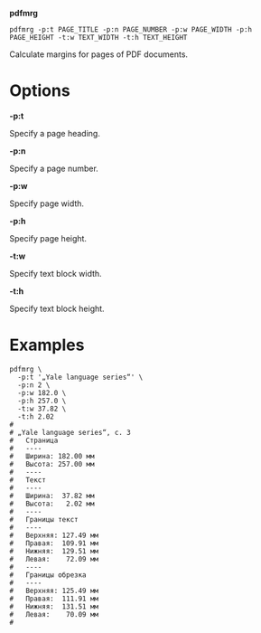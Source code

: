 **pdfmrg**

````
pdfmrg -p:t PAGE_TITLE -p:n PAGE_NUMBER -p:w PAGE_WIDTH -p:h PAGE_HEIGHT -t:w TEXT_WIDTH -t:h TEXT_HEIGHT
````

Calculate margins for pages of PDF documents.

# Options #

**-p:t**

  Specify a page heading.

**-p:n**

  Specify a page number.

**-p:w**

  Specify page width.

**-p:h**

  Specify page height.

**-t:w**

  Specify text block width.

**-t:h**

  Specify text block height.

# Examples #

````
pdfmrg \
  -p:t '„Yale language series“' \
  -p:n 2 \
  -p:w 182.0 \
  -p:h 257.0 \
  -t:w 37.82 \
  -t:h 2.02
#
# „Yale language series“, с. 3
#   Страница
#   ----
#   Ширина: 182.00 мм
#   Высота: 257.00 мм
#   ----
#   Текст
#   ----
#   Ширина:  37.82 мм
#   Высота:   2.02 мм
#   ----
#   Границы текст
#   ----
#   Верхняя: 127.49 мм
#   Правая:  109.91 мм
#   Нижняя:  129.51 мм
#   Левая:    72.09 мм
#   ----
#   Границы обрезка
#   ----
#   Верхняя: 125.49 мм
#   Правая:  111.91 мм
#   Нижняя:  131.51 мм
#   Левая:    70.09 мм
#
````

